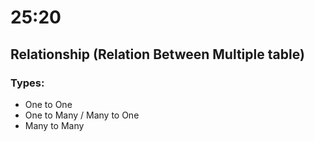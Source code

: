 # 25:20

## Relationship (Relation Between Multiple table)

### Types:
- One to One
- One to Many / Many to One
- Many to Many



